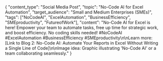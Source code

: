 {
  "content_type": "Social Media Post",
  "topic": "No-Code AI for Excel Automation",
  "target_audience": "Small and Medium Enterprises (SMEs)",
  "tags": ["NoCodeAI", "ExcelAutomation", "BusinessEfficiency", "SMEproductivity", "FutureofWork"],
  "content": "No-Code AI for Excel is here! Empower your team to automate tasks, free up time for strategic work, and boost efficiency. No coding skills needed! #NoCodeAI #ExcelAutomation #BusinessEfficiency #SMEproductivity\n\nLearn more: [Link to Blog 2: No-Code AI: Automate Your Reports in Excel Without Writing a Single Line of Code]\n\nImage idea: Graphic illustrating 'No-Code AI' or a team collaborating seamlessly."
}